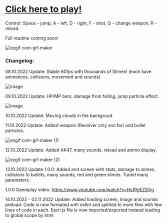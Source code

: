 # [Click here to play!](https://lesniakm.github.io/JsFormer/)

Control: Space - jump, A - left, D - right, F - shot, Q - change weapon, R - reload.

Full readme coming soon!

![ezgif com-gif-maker](https://user-images.githubusercontent.com/53059208/194167139-bc35961e-9460-49f1-833b-0b3b48299e45.gif)


### Changelog:

08.10.2022 Update: Stable 60fps with thousands of Slimes! (each have animations, collisions, movement and sounds)

![image](https://user-images.githubusercontent.com/53059208/194673599-0567a081-40f6-4eab-a2dd-712a2e25c962.png)

09.10.2022 Update: HP/MP bars, damage from falling, jump particle effect.

![image](https://user-images.githubusercontent.com/53059208/194771072-37823ed5-c022-405b-bf93-9bf44d3585f1.png)

10.10.2022 Update: Moving clouds in the backgroud.

11.10.2022 Update: Added weapon (Revolver only soo far) and bullet particles. 

![ezgif com-gif-maker (1)](https://user-images.githubusercontent.com/53059208/195166200-439e0fd3-a48b-4c73-9fd0-fcce0ffdb6ed.gif)

12.10.2022 Update: Added AK47, many sounds, reload and ammo display.

![ezgif com-gif-maker (2)](https://user-images.githubusercontent.com/53059208/195445611-fdbe3b36-3d74-45db-a61f-01413fdb2050.gif)

13.10.2022 Update 1.0.0: Added end screen with stats, damage to slimes, collisions to bullets, many sounds, red and green slimes. Tuned many parameters.

1.0.0 Gameplay video: https://www.youtube.com/watch?v=Hs1RgEZS1rg

14.10.2022 - 02.11.2022 Update: Added loading screen, image and sounds preload. Code is now formated with eslint and splitted to more files with few lines of code in each. Each js file is now imported/exported instead loading to global scope by html <script> tag. Gameplay hasn't change since ver 1.0.0.

Credits:

-Main character sprite [modified]: https://game-endeavor.itch.io/mystic-woods

-Slime sprite [resized]: https://game-endeavor.itch.io/mystic-woods

-BG music [compressed]: https://not-jam.itch.io/not-jam-music-pack

-Map tiles: https://essssam.itch.io/rocky-roads

-Sound effects: https://simon13666.itch.io/sound-starter-pack

-HP/mana/stamina bar sprite [modified]: https://ppeldo.itch.io/2d-pixel-art-game-spellmagic-fx

-Clouds sprites: https://latenightcoffe.itch.io/2d-pixel-art-semi-realistic-clouds

-Guns sprites: https://munstudios.itch.io/2d-pixel-guns-pack
